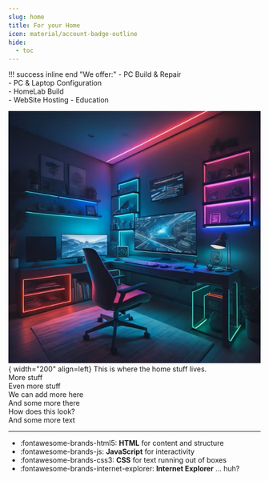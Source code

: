 ```yaml
---
slug: home
title: For your Home
icon: material/account-badge-outline
hide:
  - toc
---
```


!!! success inline end "We offer:"
    - PC Build & Repair  
    - PC & Laptop Configuration  
    - HomeLab Build  
    - WebSite Hosting
    - Education  

![Image title](images/home_gaming.png){ width="200" align=left}
This is where the home stuff lives.  
More stuff  
Even more stuff    
We can add more here  
And some more there  
How does this look?  
And some more text 

---
<div class="grid cards" markdown>

- :fontawesome-brands-html5: __HTML__ for content and structure
- :fontawesome-brands-js: __JavaScript__ for interactivity
- :fontawesome-brands-css3: __CSS__ for text running out of boxes
- :fontawesome-brands-internet-explorer: __Internet Explorer__ ... huh?

</div>